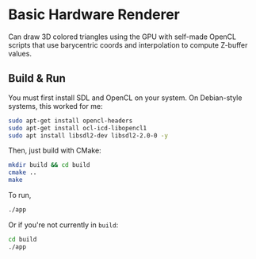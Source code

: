 # Basic Hardware Renderer
Can draw 3D colored triangles using the GPU with self-made OpenCL scripts that use barycentric coords and interpolation to compute Z-buffer values. 
## Build & Run
You must first install SDL and OpenCL on your system. On Debian-style systems, this worked for me:
```bash
sudo apt-get install opencl-headers
sudo apt-get install ocl-icd-libopencl1
sudo apt install libsdl2-dev libsdl2-2.0-0 -y
```
Then, just build with CMake:
```bash
mkdir build && cd build
cmake ..
make
```
To run,
```bash
./app
```
Or if you're not currently in ```build```:
```bash
cd build
./app
```
